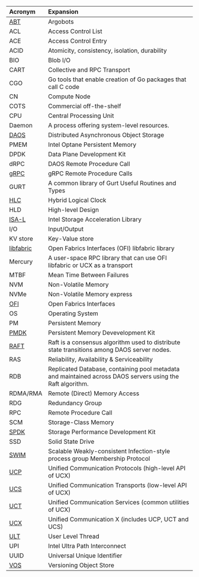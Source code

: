 | Acronym                                                      | Expansion                                                    |
| :----------------------------------------------------------- | :----------------------------------------------------------- |
| [ABT](https://github.com/pmodels/argobots/wiki/Introduction-to-Argobots) | Argobots                                                     |
| ACL                                                          | Access Control List                                          |
| ACE                                                          | Access Control Entry                                         |
| ACID                                                         | Atomicity, consistency, isolation, durability                |
| BIO                                                          | Blob I/O                                                     |
| CART                                                         | Collective and RPC Transport                                 |
| CGO                                                          | Go tools that enable creation of Go packages that call C code |
| CN                                                           | Compute Node                                                 |
| COTS                                                         | Commercial off-the-shelf                                     |
| CPU                                                          | Central Processing Unit                                      |
| Daemon                                                       | A process offering system-level resources.                   |
| [DAOS](https://docs.daos.io/)                                | Distributed Asynchronous Object Storage                      |
| PMEM                                                         | Intel Optane Persistent Memory                               |
| DPDK                                                         | Data Plane Development Kit                                   |
| dRPC                                                         | DAOS Remote Procedure Call                                   |
| [gRPC](https://grpc.io/)                                     | gRPC Remote Procedure Calls                                  |
| GURT                                                         | A common library of Gurt Useful Routines and Types           |
| [HLC](https://cse.buffalo.edu/tech-reports/2014-04.pdf)      | Hybrid Logical Clock                                         |
| HLD                                                          | High-level Design                                            |
| [ISA-L](https://01.org/intel®-storage-acceleration-library-open-source-version) | Intel Storage Acceleration Library                           |
| I/O                                                          | Input/Output                                                 |
| KV store                                                     | Key-Value store                                              |
| [libfabric](https://ofiwg.github.io/libfabric/)              | Open Fabrics Interfaces (OFI) libfabric library              |
| Mercury                                                      | A user-space RPC library that can use OFI libfabric or UCX as a transport |
| MTBF                                                         | Mean Time Between Failures                                   |
| NVM                                                          | Non-Volatile Memory                                          |
| NVMe                                                         | Non-Volatile Memory express                                  |
| [OFI](https://ofiwg.github.io/libfabric/)                    | Open Fabrics Interfaces                                      |
| OS                                                           | Operating System                                             |
| PM                                                           | Persistent Memory                                            |
| [PMDK](https://pmem.io/pmdk/)                                | Persistent Memory Devevelopment Kit                          |
| [RAFT](https://raft.github.io/)                              | Raft is a consensus algorithm used to distribute state transitions among DAOS server nodes. |
| RAS                                                          | Reliability, Availability & Serviceability                   |
| RDB                                                          | Replicated Database, containing pool metadata and maintained across DAOS servers using the Raft algorithm. |
| RDMA/RMA                                                     | Remote (Direct) Memory Access                                |
| RDG                                                          | Redundancy Group                                             |
| RPC                                                          | Remote Procedure Call                                        |
| SCM                                                          | Storage-Class Memory                                         |
| [SPDK](https://spdk.io/)                                     | Storage Performance Development Kit                          |
| SSD                                                          | Solid State Drive                                            |
| [SWIM](https://doi.org/10.1109/DSN.2002.1028914)             | Scalable Weakly-consistent Infection-style process group Membership Protocol |
| [UCP](https://www.openucx.org/)                              | Unified Communication Protocols (high-level API of UCX)      |
| [UCS](https://www.openucx.org/)                              | Unified Communication Transports (low-level API of UCX)      |
| [UCT](https://www.openucx.org/)                              | Unified Communication Services (common utilities of UCX)     |
| [UCX](https://www.openucx.org/)                              | Unified Communication X (includes UCP, UCT and UCS)          |
| [ULT](https://github.com/pmodels/argobots/wiki/User-level-Thread-(ULT)) | User Level Thread                                            |
| UPI                                                          | Intel Ultra Path Interconnect                                |
| UUID                                                         | Universal Unique Identifier                                  |
| [VOS](https://github.com/daos-stack/daos/blob/release/2.2/src/vos/README.md) | Versioning Object Store                                      |